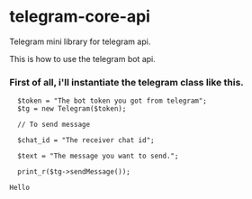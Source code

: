 # telegram-core-api
Telegram mini library for telegram api.

This is how to use the telegram bot api.

<h3>First of all, i'll instantiate the telegram class like this.</h3>

```
  $token = "The bot token you got from telegram";
  $tg = new Telegram($token);
  
  // To send message 
  
  $chat_id = "The receiver chat id";
  
  $text = "The message you want to send.";
  
  print_r($tg->sendMessage());

```
``Hello``
